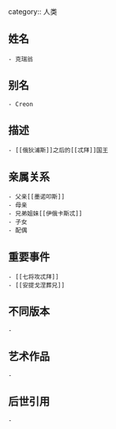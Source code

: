 category:: 人类
## 姓名
	- 克瑞翁
## 别名
	- Creon
## 描述
	- [[俄狄浦斯]]之后的[[忒拜]]国王
## 亲属关系
	- 父亲[[墨诺叩斯]]
	- 母亲
	- 兄弟姐妹[[伊俄卡斯忒]]
	- 子女
	- 配偶
## 重要事件
	- [[七将攻忒拜]]
	- [[安提戈涅葬兄]]
## 不同版本
	-
## 艺术作品
	-
## 后世引用
	-
